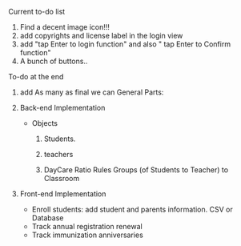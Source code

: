 Current to-do list
1. Find a decent image icon!!!
2. add copyrights and license label in the login view
3. add "tap Enter to login function" and also " tap Enter to Confirm function"
4. A bunch of buttons..



To-do at the end
1. add As many as final we can
General Parts:

1. Back-end Implementation

   - Objects

     1. Students.

     2. teachers 

     3. DayCare Ratio Rules Groups (of Students to Teacher) to Classroom

        

     



2. Front-end Implementation
   - Enroll students: add student and parents information. CSV or Database
   - Track annual registration renewal
   - Track immunization anniversaries

​		
